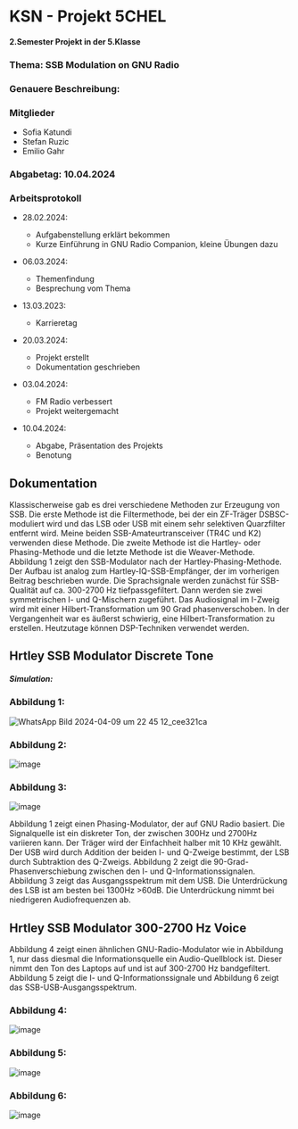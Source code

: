 # KSN - Projekt 5CHEL
#### 2.Semester Projekt in der 5.Klasse

### Thema: SSB Modulation on GNU Radio

### Genauere Beschreibung:

### Mitglieder
- Sofia Katundi
- Stefan Ruzic
- Emilio Gahr

### Abgabetag: 10.04.2024

### Arbeitsprotokoll 

- 28.02.2024:
  - Aufgabenstellung erklärt bekommen
  - Kurze Einführung in GNU Radio Companion, kleine Übungen dazu

- 06.03.2024:
  - Themenfindung
  - Besprechung vom Thema
  
    
- 13.03.2023:
  - Karrieretag

- 20.03.2024:
  - Projekt erstellt
  - Dokumentation geschrieben

- 03.04.2024:
  - FM Radio verbessert
  - Projekt weitergemacht

- 10.04.2024:
  - Abgabe, Präsentation des Projekts
  - Benotung

## Dokumentation

Klassischerweise gab es drei verschiedene Methoden zur Erzeugung von SSB. Die erste Methode ist die Filtermethode, bei der ein ZF-Träger DSBSC-moduliert wird und das LSB oder USB mit einem sehr selektiven Quarzfilter entfernt wird. Meine beiden SSB-Amateurtransceiver (TR4C und K2) verwenden diese Methode. Die zweite Methode ist die Hartley- oder Phasing-Methode und die letzte Methode ist die Weaver-Methode. Abbildung 1 zeigt den SSB-Modulator nach der Hartley-Phasing-Methode. Der Aufbau ist analog zum Hartley-IQ-SSB-Empfänger, der im vorherigen Beitrag beschrieben wurde. Die Sprachsignale werden zunächst für SSB-Qualität auf ca. 300-2700 Hz tiefpassgefiltert. Dann werden sie zwei symmetrischen I- und Q-Mischern zugeführt. Das Audiosignal im I-Zweig wird mit einer Hilbert-Transformation  um 90 Grad phasenverschoben. In der Vergangenheit war es äußerst schwierig, eine Hilbert-Transformation zu erstellen. Heutzutage können DSP-Techniken verwendet werden.

## Hrtley SSB Modulator Discrete Tone
##### Simulation:

### Abbildung 1:
![WhatsApp Bild 2024-04-09 um 22 45 12_cee321ca](https://github.com/sofia20K/ksn/assets/165880295/3f8b4fc3-6ad6-485e-8d9c-b02b121785b0)

 

### Abbildung 2:

![image](https://github.com/sofia20K/ksn/assets/165880295/da08dec9-7282-4164-9b1a-ec6223e68459)

### Abbildung 3:

![image](https://github.com/sofia20K/ksn/assets/165880295/74130211-3aef-4216-8ce5-e8812d2cf12e)



Abbildung 1 zeigt einen Phasing-Modulator, der auf GNU Radio basiert. Die Signalquelle ist ein diskreter Ton, der zwischen 300Hz und 2700Hz variieren kann. Der Träger wird der Einfachheit halber mit 10 KHz gewählt. Der USB wird durch Addition der beiden I- und Q-Zweige bestimmt, der LSB durch Subtraktion des Q-Zweigs. Abbildung 2 zeigt die 90-Grad-Phasenverschiebung zwischen den I- und Q-Informationssignalen. Abbildung 3 zeigt das Ausgangsspektrum mit dem USB. Die Unterdrückung des LSB ist am besten bei 1300Hz >60dB. Die Unterdrückung nimmt bei niedrigeren Audiofrequenzen ab.

## Hrtley SSB Modulator 300-2700 Hz Voice

Abbildung 4 zeigt einen ähnlichen GNU-Radio-Modulator wie in Abbildung 1, nur dass diesmal die Informationsquelle ein Audio-Quellblock ist. Dieser nimmt den Ton des Laptops auf und ist auf 300-2700 Hz bandgefiltert. Abbildung 5 zeigt die I- und Q-Informationssignale und Abbildung 6 zeigt das SSB-USB-Ausgangsspektrum.

### Abbildung 4:

![image](https://github.com/sofia20K/ksn/assets/165880295/51f0d956-b3c6-4cb2-af5b-473d9c970147)


### Abbildung 5:

![image](https://github.com/sofia20K/ksn/assets/165880295/01d4a217-81a8-4700-84a5-3ad423e3393e)


### Abbildung 6:

![image](https://github.com/sofia20K/ksn/assets/165880295/f1f73122-40d2-4bdd-a284-0ab576f8e5ad)








